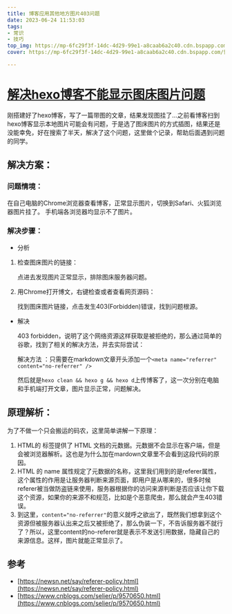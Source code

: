 ```yaml
---
title: 博客应用其他地方图片403问题
date: 2023-06-24 11:53:03
tags:
- 常识
- 技巧
top_img: https://mp-6fc29f3f-14dc-4d29-99e1-a8caab6a2c40.cdn.bspapp.com/博客图片/403.jpeg
cover: https://mp-6fc29f3f-14dc-4d29-99e1-a8caab6a2c40.cdn.bspapp.com/博客图片/403.jpeg

---
```

[解决hexo博客不能显示图床图片问题](https://www.cnblogs.com/yangstar/articles/16688692.html)
=============================================================================

刚搭建好了hexo博客，写了一篇带图的文章，结果发现图挂了…之前看博客扫到hexo博客显示本地图片可能会有问题，于是选了图床图片的方式插图，结果还是没能幸免，好在搜索了半天，解决了这个问题，这里做个记录，帮助后面遇到问题的同学。

解决方案：
-----

### 问题情境：

在自己电脑的Chrome浏览器查看博客，正常显示图片，切换到Safari、火狐浏览器图片挂了。 手机端各浏览器均显示不了图片。

### 解决步骤：

*   分析

1.  检查图床图片的链接：
    
    点进去发现图片正常显示，排除图床服务器问题。
    
2.  用Chrome打开博文，右键检查或者查看网页源码：
    
    找到图床图片链接，点击发生403(Forbidden)错误，找到问题根源。
    

*   解决
    
    403 forbidden，说明了这个网络资源这样获取是被拒绝的，那么通过简单的谷歌，找到了相关的解决方法，并去实际尝试：
    
    解决方法 ：只需要在markdown文章开头添加一个`<meta name="referrer" content="no-referrer" />`
    
    然后就是`hexo clean && hexo g && hexo d`上传博客了，这一次分别在电脑和手机端打开文章，图片显示正常，问题解决。
    

原理解析：
-----

为了不做一个只会搬运的码农，这里简单讲解一下原理：

1.  HTML的 标签提供了 HTML 文档的元数据。元数据不会显示在客户端，但是会被浏览器解析。这也是为什么加在mardown文章里不会看到这段代码的原因。
2.  HTML 的 name 属性规定了元数据的名称，这里我们用到的是referer属性，这个属性的作用是让服务器判断来源页面，即用户是从哪来的，很多时候referer被当做防盗链来使用，服务器根据你的访问来源判断是否应该让你下载这个资源，如果你的来源不和规范，比如是个恶意爬虫，那么就会产生403错误。
3.  到这里，`content="no-referrer"`的意义就呼之欲出了，既然我们想拿到这个资源但被服务器认出来之后又被拒绝了，那么伪装一下，不告诉服务器不就行了？所以，这里content的no-referer就是表示不发送引用数据，隐藏自己的来源信息。这样，图片就能正常显示了。

参考
--

*   [https://newsn.net/say/referer-policy.html](https://newsn.net/say/referer-policy.html)
*   [https://www.cnblogs.com/selier/p/9570650.html](https://www.cnblogs.com/selier/p/9570650.html)

